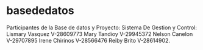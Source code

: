 # basededatos
Participantes de la Base de datos y Proyecto: Sistema De Gestion y Control:
Lismary Vasquez V-28609773
Mary Tandioy V-29945372
Nelson Canelon V-29707895
Irene Chirinos V-28566476
Reiby Brito V-28614902.
